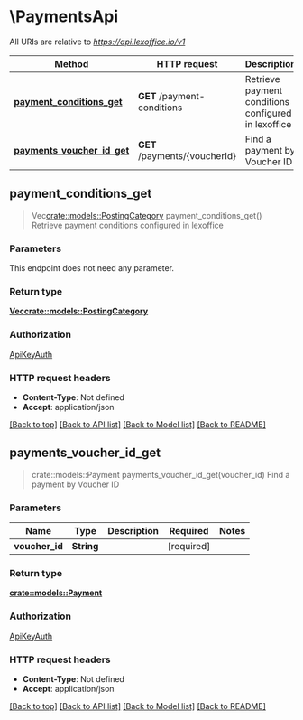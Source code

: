 # \PaymentsApi

All URIs are relative to *https://api.lexoffice.io/v1*

Method | HTTP request | Description
------------- | ------------- | -------------
[**payment_conditions_get**](PaymentsApi.md#payment_conditions_get) | **GET** /payment-conditions | Retrieve payment conditions configured in lexoffice
[**payments_voucher_id_get**](PaymentsApi.md#payments_voucher_id_get) | **GET** /payments/{voucherId} | Find a payment by Voucher ID



## payment_conditions_get

> Vec<crate::models::PostingCategory> payment_conditions_get()
Retrieve payment conditions configured in lexoffice

### Parameters

This endpoint does not need any parameter.

### Return type

[**Vec<crate::models::PostingCategory>**](PostingCategory.md)

### Authorization

[ApiKeyAuth](../README.md#ApiKeyAuth)

### HTTP request headers

- **Content-Type**: Not defined
- **Accept**: application/json

[[Back to top]](#) [[Back to API list]](../README.md#documentation-for-api-endpoints) [[Back to Model list]](../README.md#documentation-for-models) [[Back to README]](../README.md)


## payments_voucher_id_get

> crate::models::Payment payments_voucher_id_get(voucher_id)
Find a payment by Voucher ID

### Parameters


Name | Type | Description  | Required | Notes
------------- | ------------- | ------------- | ------------- | -------------
**voucher_id** | **String** |  | [required] |

### Return type

[**crate::models::Payment**](Payment.md)

### Authorization

[ApiKeyAuth](../README.md#ApiKeyAuth)

### HTTP request headers

- **Content-Type**: Not defined
- **Accept**: application/json

[[Back to top]](#) [[Back to API list]](../README.md#documentation-for-api-endpoints) [[Back to Model list]](../README.md#documentation-for-models) [[Back to README]](../README.md)

